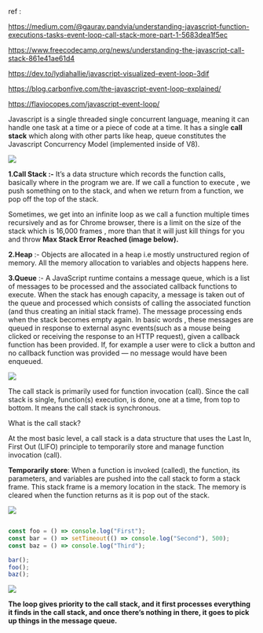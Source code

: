 ref :

https://medium.com/@gaurav.pandvia/understanding-javascript-function-executions-tasks-event-loop-call-stack-more-part-1-5683dea1f5ec 

https://www.freecodecamp.org/news/understanding-the-javascript-call-stack-861e41ae61d4

https://dev.to/lydiahallie/javascript-visualized-event-loop-3dif

https://blog.carbonfive.com/the-javascript-event-loop-explained/

https://flaviocopes.com/javascript-event-loop/



Javascript is a single threaded single concurrent language, meaning it can handle one task at a time or a piece of code at a time. It has a single **call stack** which along with other parts like heap, queue constitutes the Javascript Concurrency Model (implemented inside of V8).


![](https://miro.medium.com/max/598/1*ZSFHnq9iMHIApVLcgwczPQ.png)



**1.Call Stack :-** It’s a data structure which records the function calls, basically where in the program we are. If we call a function to execute , we push something on to the stack, and when we return from a function, we pop off the top of the stack.

Sometimes, we get into an infinite loop as we call a function multiple times recursively and as for Chrome browser, there is a limit on the size of the stack which is 16,000 frames , more than that it will just kill things for you and throw **Max Stack Error Reached (image below).**


**2.Heap** :- Objects are allocated in a heap i.e mostly unstructured region of memory. All the memory allocation to variables and objects happens here.


**3.Queue** :- A JavaScript runtime contains a message queue, which is a list of messages to be processed and the associated callback functions to execute. When the stack has enough capacity, a message is taken out of the queue and processed which consists of calling the associated function (and thus creating an initial stack frame). The message processing ends when the stack becomes empty again. In basic words , these messages are queued in response to external async events(such as a mouse being clicked or receiving the response to an HTTP request), given a callback function has been provided. If, for example a user were to click a button and no callback function was provided — no message would have been enqueued.

![](https://miro.medium.com/max/1400/1*-MMBHKy_ZxCrouecRqvsBg.png)


The call stack is primarily used for function invocation (call). Since the call stack is single, function(s) execution, is done, one at a time, from top to bottom. It means the call stack is synchronous.

What is the call stack?

At the most basic level, a call stack is a data structure that uses the Last In, First Out (LIFO) principle to temporarily store and manage function invocation (call).

**Temporarily store**: When a function is invoked (called), the function, its parameters, and variables are pushed into the call stack to form a stack frame. This stack frame is a memory location in the stack. The memory is cleared when the function returns as it is pop out of the stack.


![](https://blog.carbonfive.com/wp-content/uploads/2013/10/event-loop.png)



```js

const foo = () => console.log("First");
const bar = () => setTimeout(() => console.log("Second"), 500);
const baz = () => console.log("Third");

bar();
foo();
baz();

```


![](https://res.cloudinary.com/practicaldev/image/fetch/s--BLtCLQcd--/c_limit%2Cf_auto%2Cfl_progressive%2Cq_66%2Cw_880/https://devtolydiahallie.s3-us-west-1.amazonaws.com/gif14.1.gif)


**The loop gives priority to the call stack, and it first processes everything it finds in the call stack, and once there’s nothing in there, it goes to pick up things in the message queue.**